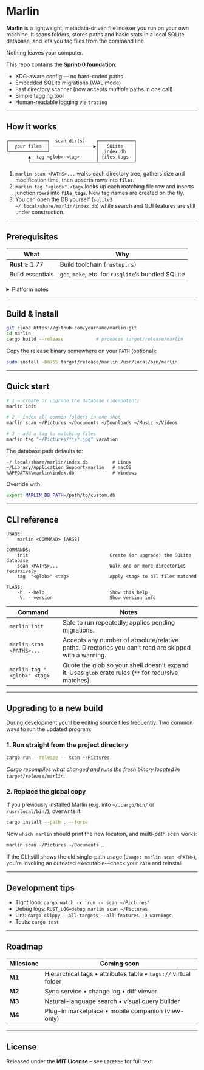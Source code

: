# Marlin

**Marlin** is a lightweight, metadata-driven file indexer you run on your own
machine. It scans folders, stores paths and basic stats in a local SQLite
database, and lets you tag files from the command line.

Nothing leaves your computer.

This repo contains the **Sprint-0 foundation**:

* XDG-aware config — no hard-coded paths  
* Embedded SQLite migrations (WAL mode)  
* Fast directory scanner (now accepts *multiple* paths in one call)  
* Simple tagging tool  
* Human-readable logging via `tracing`

---

## How it works

```text
┌──────────────┐  scan dir(s)    ┌─────────────┐
│  your files  │ ───────────────▶│   SQLite    │
└──────────────┘                 │  index.db   │
        ▲  tag <glob> <tag>      │ files tags  │
        └────────────────────────┴─────────────┘
````

1. `marlin scan <PATHS>...` walks each directory tree, gathers size and
   modification time, then upserts rows into **`files`**.
2. `marlin tag "<glob>" <tag>` looks up each matching file row and inserts
   junction rows into **`file_tags`**. New tag names are created on the fly.
3. You can open the DB yourself
   (`sqlite3 ~/.local/share/marlin/index.db`) while search and GUI features
   are still under construction.

---

## Prerequisites

| What             | Why                                                 |
| ---------------- | --------------------------------------------------- |
| **Rust** ≥ 1.77  | Build toolchain (`rustup.rs`)                       |
| Build essentials | `gcc`, `make`, etc. for `rusqlite`’s bundled SQLite |

<details><summary>Platform notes</summary>

### Windows

`rustup-init.exe` installs MSVC build tools automatically.

### macOS

```bash
xcode-select --install        # command-line tools
```

### Linux (Debian / Ubuntu)

```bash
sudo apt install build-essential
```

or on Fedora / RHEL

```bash
sudo dnf groupinstall "Development Tools"
```

</details>

---

## Build & install

```bash
git clone https://github.com/yourname/marlin.git
cd marlin
cargo build --release            # produces target/release/marlin
```

Copy the release binary somewhere on your `PATH` (optional):

```bash
sudo install -Dm755 target/release/marlin /usr/local/bin/marlin
```

---

## Quick start

```bash
# 1 – create or upgrade the database (idempotent)
marlin init

# 2 – index all common folders in one shot
marlin scan ~/Pictures ~/Documents ~/Downloads ~/Music ~/Videos

# 3 – add a tag to matching files
marlin tag "~/Pictures/**/*.jpg" vacation
```

The database path defaults to:

```
~/.local/share/marlin/index.db         # Linux
~/Library/Application Support/marlin   # macOS
%APPDATA%\marlin\index.db              # Windows
```

Override with:

```bash
export MARLIN_DB_PATH=/path/to/custom.db
```

---

## CLI reference

```text
USAGE:
    marlin <COMMAND> [ARGS]

COMMANDS:
    init                              Create (or upgrade) the SQLite database
    scan <PATHS>...                   Walk one or more directories recursively
    tag  "<glob>" <tag>               Apply <tag> to all files matched

FLAGS:
    -h, --help                        Show this help
    -V, --version                     Show version info
```

| Command                     | Notes                                                                                                 |
| --------------------------- | ----------------------------------------------------------------------------------------------------- |
| `marlin init`               | Safe to run repeatedly; applies pending migrations.                                                   |
| `marlin scan <PATHS>...`    | Accepts any number of absolute/relative paths. Directories you can’t read are skipped with a warning. |
| `marlin tag "<glob>" <tag>` | Quote the glob so your shell doesn’t expand it. Uses `glob` crate rules (`**` for recursive matches). |

---

## Upgrading to a new build

During development you’ll be editing source files frequently. Two common ways
to run the updated program:

### 1. Run straight from the project directory

```bash
cargo run --release -- scan ~/Pictures
```

*Cargo recompiles what changed and runs the fresh binary located in
`target/release/marlin`.*

### 2. Replace the global copy

If you previously installed Marlin (e.g. into `~/.cargo/bin/` or `/usr/local/bin/`),
overwrite it:

```bash
cargo install --path . --force
```

Now `which marlin` should print the new location, and multi-path scan works:

```bash
marlin scan ~/Pictures ~/Documents …
```

If the CLI still shows the old single-path usage (`Usage: marlin scan <PATH>`),
you’re invoking an outdated executable—check your `PATH` and reinstall.

---

## Development tips

* Tight loop: `cargo watch -x 'run -- scan ~/Pictures'`
* Debug logs: `RUST_LOG=debug marlin scan ~/Pictures`
* Lint: `cargo clippy --all-targets --all-features -D warnings`
* Tests: `cargo test`

---

## Roadmap

| Milestone | Coming soon                                                     |
| --------- | --------------------------------------------------------------- |
| **M1**    | Hierarchical tags • attributes table • `tags://` virtual folder |
| **M2**    | Sync service • change log • diff viewer                         |
| **M3**    | Natural-language search • visual query builder                  |
| **M4**    | Plug-in marketplace • mobile companion (view-only)              |

---

## License

Released under the **MIT License** – see `LICENSE` for full text.


